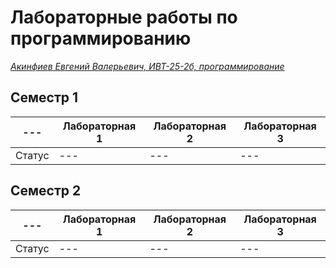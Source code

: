 # **Лабораторные работы по программированию**
<ins> *Акинфиев Евгений Валерьевич, ИВТ-25-2б, программирование* </ins>

## Семестр 1
|---|Лабораторная 1|Лабораторная 2|Лабораторная 3|
|---|---|---|---|
|Статус|---|---|---|

## Семестр 2
|---|Лабораторная 1|Лабораторная 2|Лабораторная 3|
|---|---|---|---|
|Статус|---|---|---|

